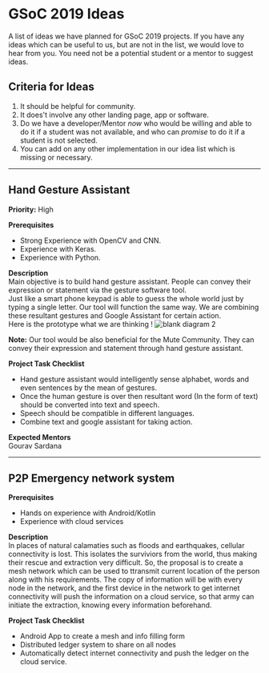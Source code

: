 # GSoC 2019 Ideas
A list of ideas we have planned for GSoC 2019 projects.
If you have any ideas which can be useful to us, but are not in the
list, we would love to hear from you.  You need not be a potential
student or a mentor to suggest ideas.

## Criteria for Ideas
1. It should be helpful for community.
2. It does't involve any other landing page, app or software.
3. Do we have a developer/Mentor _now_ who would be willing and able to do it
   if a student was not available, and who can _promise_ to do it if a
   student is not selected.
4. You can add on any other implementation in our idea list which is missing or necessary.

------------

## Hand Gesture Assistant
**Priority:** High

**Prerequisites**<br>
 - Strong Experience with OpenCV and CNN.
 - Experience with Keras.
 - Experience with Python.

**Description**<br>
Main objective is to build hand gesture assistant. People can convey their expression or statement via the gesture software tool.   
Just like a smart phone keypad is able to guess the whole world just by typing a single letter. Our tool will function the same way.
We are combining these resultant gestures and Google Assistant for certain action. <br>
Here is the prototype what we are thinking !
![blank diagram 2](https://user-images.githubusercontent.com/31731827/52052829-a6239400-257d-11e9-89d9-b696fe74d17f.png)

**Note:** Our tool would be also beneficial for the Mute Community. They can convey their expression and statement through hand gesture assistant.

**Project Task Checklist**<br> 
 - Hand gesture assistant would intelligently sense alphabet, words and even sentences by the mean of gestures.
 - Once the human gesture is over then resultant word (In the form of text) should be converted into text and speech.
 - Speech should be compatible in different languages.
 - Combine text and google assistant for taking action.
 

**Expected Mentors**<br>
Gourav Sardana

------------
## P2P Emergency network system

**Prerequisites**<br>
- Hands on experience with Android/Kotlin
- Experience with cloud services

**Description**<br>
In places of natural calamaties such as floods and earthquakes, cellular connectivity is lost. This isolates the surviviors from the world, thus making their rescue and extraction very difficult. So, the proposal is to create a mesh network which can be used to ttransmit current location of the person along with his requirements.
The copy of information will be with every node in the network, and the first device in the network to get internet connectivity will push the information on a cloud service, so that army can initiate the extraction, knowing every information beforehand.

**Project Task Checklist**<br>
- Android App to create a mesh and info filling form
- Distributed ledger system to share on all nodes
- Automatically detect internet connectivity and push the ledger on the cloud service.
